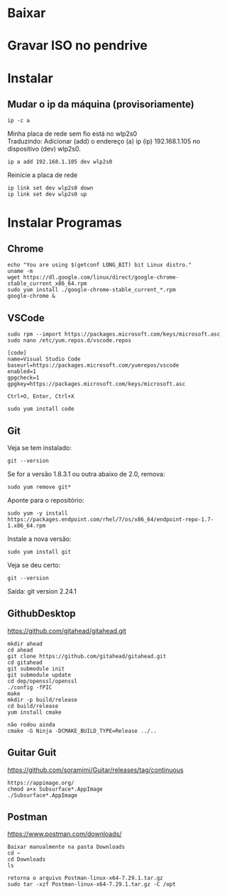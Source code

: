 # Baixar

# Gravar ISO no pendrive

# Instalar

## Mudar o ip da máquina (provisoriamente)
```
ip -c a
```
Minha placa de rede sem fio está no wlp2s0<br>
Traduzindo: Adicionar (add) o endereço (a) ip (ip) 192.168.1.105 no dispositivo (dev) wlp2s0.
```
ip a add 192.168.1.105 dev wlp2s0
```
Reinicie a placa de rede<br>
```
ip link set dev wlp2s0 down
ip link set dev wlp2s0 up
```
# Instalar Programas

## Chrome
```
echo "You are using $(getconf LONG_BIT) bit Linux distro."
uname -m
wget https://dl.google.com/linux/direct/google-chrome-stable_current_x86_64.rpm
sudo yum install ./google-chrome-stable_current_*.rpm 
google-chrome &
```

## VSCode
```
sudo rpm --import https://packages.microsoft.com/keys/microsoft.asc
sudo nano /etc/yum.repos.d/vscode.repos

[code]
name=Visual Studio Code
baseurl=https://packages.microsoft.com/yumrepos/vscode
enabled=1
gpgcheck=1
gpgkey=https://packages.microsoft.com/keys/microsoft.asc

Ctrl+O, Enter, Ctrl+X

sudo yum install code
```

## Git
Veja se tem instalado:<br>
```
git --version
```
Se for a versão 1.8.3.1 ou outra abaixo de 2.0, remova:<br>
```
sudo yum remove git*
```

Aponte para o repositório:<br>
```
sudo yum -y install https://packages.endpoint.com/rhel/7/os/x86_64/endpoint-repo-1.7-1.x86_64.rpm
```
Instale a nova versão:<br>
```
sudo yum install git
```
Veja se deu certo:<br>
```
git --version
```
Saída: git version 2.24.1<br>

## GithubDesktop
https://github.com/gitahead/gitahead.git<br>
```
mkdir ahead
cd ahead
git clone https://github.com/gitahead/gitahead.git
cd gitahead
git submodule init
git submodule update
cd dep/openssl/openssl
./config -fPIC
make
mkdir -p build/release
cd build/release
yum install cmake

não rodou ainda
cmake -G Ninja -DCMAKE_BUILD_TYPE=Release ../..
```
## Guitar Guit
https://github.com/soramimi/Guitar/releases/tag/continuous<br>
```
https://appimage.org/
chmod a+x Subsurface*.AppImage
./Subsurface*.AppImage

```
## Postman
https://www.postman.com/downloads/<br>
```
Baixar manualmente na pasta Downloads
cd ~
cd Downloads
ls

retorna o arquivo Postman-linux-x64-7.29.1.tar.gz
sudo tar -xzf Postman-linux-x64-7.29.1.tar.gz -C /opt
```
